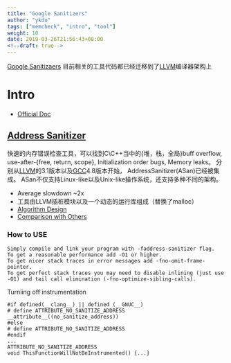 ```yaml
---
title: "Google Sanitizers"
author: "ykdu"
tags: ["memcheck", "intro", "tool"]
weight: 10
date: 2019-03-26T21:56:43+08:00
<!--draft: true-->
---
```


[Google Sanitizaers](https://github.com/kasicass/blog/blob/master/cpp/2019_02_13_google_sanitizers.md)
目前相关的工具代码都已经迁移到了[LLVM](http://llvm.org)编译器架构上

<!--more-->

# Intro

- [Official Doc](https://github.com/google/sanitizers/wiki)

## [Address Sanitizer](https://github.com/google/sanitizers/wiki/AddressSanitizer)

快速的内存错误检查工具，可以找到C\C++当中的{堆，栈，全局}buff overflow, use-after-{free, return, scope},
Initialization order bugs, Memory leaks。
分别从[LLVM](http://llvm.org/)的3.1版本以及[GCC](http://gcc.gnu.org/)4.8版本开始，
AddressSanitizer(ASan)已经被集成。
ASan不仅支持Linux-like以及Unix-like操作系统，还支持多种不同的架构。

- Average slowdown ~2x
- 工具由LLVM插桩模块以及一个动态的运行库组成（替换了malloc）
- [Algorithm Design](https://github.com/google/sanitizers/wiki/AddressSanitizerAlgorithm)
- [Comparison with Others](https://github.com/google/sanitizers/wiki/AddressSanitizerComparisonOfMemoryTools)

### How to USE

```
Simply compile and link your program with -faddress-sanitizer flag. 
To get a reasonable performance add -O1 or higher. 
To get nicer stack traces in error messages add -fno-omit-frame-pointer. 
To get perfect stack traces you may need to disable inlining (just use -O1) and tail call elimination (-fno-optimize-sibling-calls).
```

Turniing off instrumentation
```
#if defined(__clang__) || defined (__GNUC__)
# define ATTRIBUTE_NO_SANITIZE_ADDRESS __attribute__((no_sanitize_address))
#else
# define ATTRIBUTE_NO_SANITIZE_ADDRESS
#endif
...
ATTRIBUTE_NO_SANITIZE_ADDRESS
void ThisFunctionWillNotBeInstrumented() {...}
```
